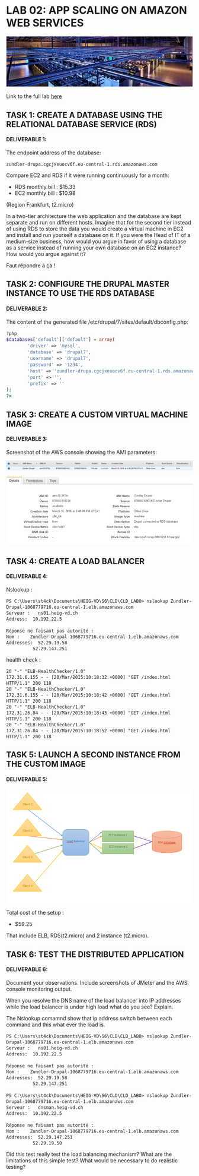 # LAB 02: APP SCALING ON AMAZON WEB SERVICES

![img](img/title_img.PNG "logo")

Link to the full lab [here](https://cyberlearn.hes-so.ch/mod/assign/view.php?id=551613)  

## TASK 1: CREATE A DATABASE USING THE RELATIONAL DATABASE SERVICE (RDS)
#### DELIVERABLE 1:

The endpoint address of the database:
```
zundler-drupa.cgcjxeuocv6f.eu-central-1.rds.amazonaws.com
```
 Compare EC2 and RDS if it were running continuously for a month:  
+ RDS monthly bill : $15.33  
+ EC2 monthly bill : $10.98  

(Region Frankfurt, t2.micro)

In a two-tier architecture the web application and the database are kept separate and run on different hosts. Imagine that for the second tier instead of using RDS to store the data you would create a virtual machine in EC2 and install and run yourself a database on it. If you were the Head of IT of a medium-size business, how would you argue in favor of using a database as a service instead of running your own database on an EC2 instance? How would you argue against it?

Faut répondre à ça !

## TASK 2: CONFIGURE THE DRUPAL MASTER INSTANCE TO USE THE RDS DATABASE
####  DELIVERABLE 2:
The content of the generated file /etc/drupal/7/sites/default/dbconfig.php:  
```php
?php
$databases['default']['default'] = array(
        'driver' => 'mysql',
        'database' => 'drupal7',
        'username' => 'drupal7',
        'password' => '1234',
        'host' => 'zundler-drupa.cgcjxeuocv6f.eu-central-1.rds.amazonaws.com',
        'port' => '',
        'prefix' => ''
);
?>
```

## TASK 3: CREATE A CUSTOM VIRTUAL MACHINE IMAGE
####  DELIVERABLE 3:
Screenshot of the AWS console showing the AMI parameters:  

![img](img/labo02_task3.PNG "AMI")

![img](img/labo02_task3bis.PNG "AMI details")

## TASK 4: CREATE A LOAD BALANCER
####  DELIVERABLE 4:

Nslookup :
```
PS C:\Users\st4ck\Documents\HEIG-VD\S6\CLD\CLD_LABO> nslookup Zundler-Drupal-1068779716.eu-central-1.elb.amazonaws.com
Serveur :   ns01.heig-vd.ch
Address:  10.192.22.5

Réponse ne faisant pas autorité :
Nom :    Zundler-Drupal-1068779716.eu-central-1.elb.amazonaws.com
Addresses:  52.29.19.58
          52.29.147.251
```

health check :
```
20 "-" "ELB-HealthChecker/1.0"
172.31.6.155 - - [20/Mar/2015:10:18:32 +0000] "GET /index.html HTTP/1.1" 200 118
20 "-" "ELB-HealthChecker/1.0"
172.31.6.155 - - [20/Mar/2015:10:18:42 +0000] "GET /index.html HTTP/1.1" 200 118
20 "-" "ELB-HealthChecker/1.0"
172.31.26.84 - - [20/Mar/2015:10:18:43 +0000] "GET /index.html HTTP/1.1" 200 118
20 "-" "ELB-HealthChecker/1.0"
172.31.26.84 - - [20/Mar/2015:10:18:52 +0000] "GET /index.html HTTP/1.1" 200 118
```

## TASK 5: LAUNCH A SECOND INSTANCE FROM THE CUSTOM IMAGE
####  DELIVERABLE 5:

![img](img/labo02_task4.PNG "infra")

Total cost of the setup :  
+ $59.25

That include ELB, RDS(t2.micro) and 2 instance (t2.micro).

## TASK 6: TEST THE DISTRIBUTED APPLICATION
####  DELIVERABLE 6:

Document your observations. Include screenshots of JMeter and the AWS console monitoring output.



When you resolve the DNS name of the load balancer into IP addresses while the load balancer is under high load what do you see? Explain.

The Nslookup comamnd show that ip address switch between each command and this what ever the load is.

```
PS C:\Users\st4ck\Documents\HEIG-VD\S6\CLD\CLD_LABO> nslookup Zundler-Drupal-1068779716.eu-central-1.elb.amazonaws.com
Serveur :   ns01.heig-vd.ch
Address:  10.192.22.5

Réponse ne faisant pas autorité :
Nom :    Zundler-Drupal-1068779716.eu-central-1.elb.amazonaws.com
Addresses:  52.29.19.58
          52.29.147.251

PS C:\Users\st4ck\Documents\HEIG-VD\S6\CLD\CLD_LABO> nslookup Zundler-Drupal-1068779716.eu-central-1.elb.amazonaws.com
Serveur :   dnsman.heig-vd.ch
Address:  10.192.22.5

Réponse ne faisant pas autorité :
Nom :    Zundler-Drupal-1068779716.eu-central-1.elb.amazonaws.com
Addresses:  52.29.147.251
          52.29.19.58
```

Did this test really test the load balancing mechanism? What are the limitations of this simple test? What would be necessary to do realistic testing?

